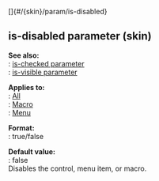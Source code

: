 []{#/{skin}/param/is-disabled}    
## is-disabled parameter (skin)    
**See also:**    
:   [is-checked parameter](/ref/%7Bskin%7D/param/is-checked)    
:   [is-visible parameter](/ref/%7Bskin%7D/param/is-visible)    
<!-- -->    
**Applies to:**    
:   [All](/ref/%7Bskin%7D/control)    
:   [Macro](/ref/%7Bskin%7D/control/macro)    
:   [Menu](/ref/%7Bskin%7D/control/menu)    
<!-- -->    
**Format:**    
:   true/false    
<!-- -->    
**Default value:**    
:   false    
Disables the control, menu item, or macro.  